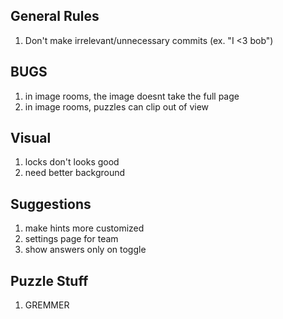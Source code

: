 ## General Rules
1. Don't make irrelevant/unnecessary commits (ex. "I <3 bob")

## BUGS
1. in image rooms, the image doesnt take the full page
2. in image rooms, puzzles can clip out of view

## Visual
1. locks don't looks good
2. need better background

## Suggestions
1. make hints more customized
2. settings page for team
3. show answers only on toggle

## Puzzle Stuff
1. GREMMER
